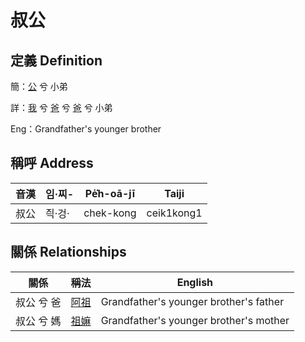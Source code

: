 # 叔公
## 定義 Definition
簡：[公](member8.md) 兮 小弟

詳：[我](member1.md) 兮 [爸](member2.md) 兮 [爸](member8.md) 兮 小弟

Eng：Grandfather's younger brother

## 稱呼 Address

音漢 | 임·찌- | Pe̍͘h-oā-jī | Taiji
--- | --- | --- | --- 
叔公 | 즥·겅· | chek-kong | ceik1kong1 


## 關係 Relationships

關係 | 稱法 | English
--- | --- | --- 
叔公 兮 爸 | [阿祖](member29.md) | Grandfather's younger brother's father
叔公 兮 媽 | [祖嫲](member30.md) | Grandfather's younger brother's mother
